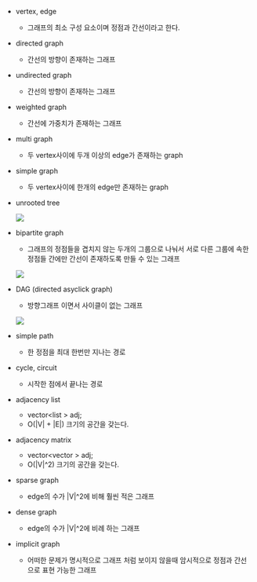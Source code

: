 - vertex, edge
  - 그래프의 최소 구성 요소이며 정점과 간선이라고 한다.

- directed graph
  - 간선의 방향이 존재하는 그래프

- undirected graph
  - 간선의 방향이 존재하는 그래프

- weighted graph
  - 간선에 가중치가 존재하는 그래프

- multi graph
  - 두 vertex사이에 두개 이상의 edge가 존재하는 graph

- simple graph
  - 두 vertex사이에 한개의 edge만 존재하는 graph

- unrooted tree

  ![](https://www.ncbi.nlm.nih.gov/Class/NAWBIS/Modules/Phylogenetics/images/phylo1002.gif)

- bipartite graph

  - 그래프의 정점들을 겹치지 않는 두개의 그룹으로 나눠서 서로 다른
    그룹에 속한 정점들 간에만 간선이 존재하도록 만들 수 있는 그래프

  ![](https://upload.wikimedia.org/wikipedia/commons/thumb/e/e8/Simple-bipartite-graph.svg/220px-Simple-bipartite-graph.svg.png)

- DAG (directed asyclick graph)
  - 방향그래프 이면서 사이클이 없는 그래프
  
  ![](https://upload.wikimedia.org/wikipedia/commons/thumb/c/c6/Topological_Ordering.svg/220px-Topological_Ordering.svg.png) 

- simple path
  - 한 정점을 최대 한번만 지나는 경로

- cycle, circuit
  - 시작한 점에서 끝나는 경로

- adjacency list 
  - vector<list<bool> > adj;
  - O(|V| + |E|) 크기의 공간을 갖는다.

- adjacency matrix 
  - vector<vector<bool> > adj;
  - O(|V|^2) 크기의 공간을 갖는다.

- sparse graph
  - edge의 수가 |V|^2에 비해 훨씬 적은 그래프

- dense graph
  - edge의 수가 |V|^2에 비례 하는 그래프

- implicit graph
  - 어떠한 문제가 명시적으로 그래프 처럼 보이지 않을때 암시적으로
    정점과 간선으로 표현 가능한 그래프
